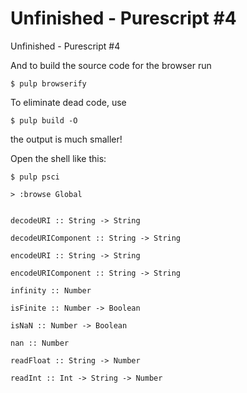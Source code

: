 # Unfinished - Purescript #4

Unfinished - Purescript #4

And to build the source code for the browser run

```
$ pulp browserify
```

To eliminate dead code, use

```
$ pulp build -O
```

the output is much smaller!

Open the shell like this:
```
$ pulp psci
```

```
> :browse Global


decodeURI :: String -> String

decodeURIComponent :: String -> String

encodeURI :: String -> String

encodeURIComponent :: String -> String

infinity :: Number

isFinite :: Number -> Boolean

isNaN :: Number -> Boolean

nan :: Number

readFloat :: String -> Number

readInt :: Int -> String -> Number
```
